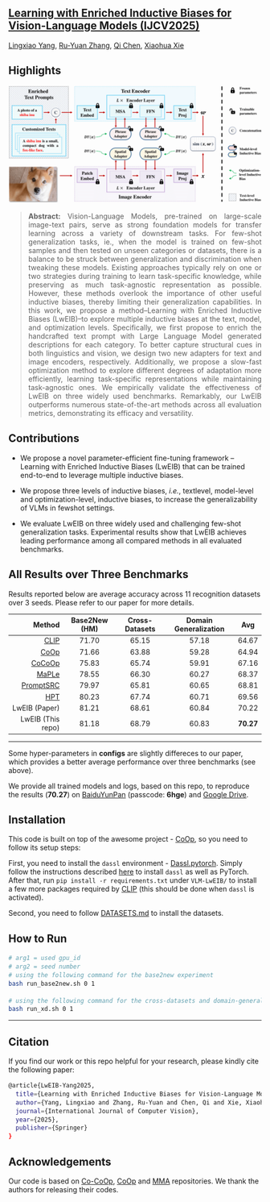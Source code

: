 ## [**Learning with Enriched Inductive Biases for Vision-Language Models (IJCV2025)**](https://link.springer.com/article/10.1007/s11263-025-02354-1)<br>
[Lingxiao Yang](https://zjjconan.github.io/), [Ru-Yuan Zhang](https://ruyuanzhang.github.io/), [Qi Chen](https://scholar.google.com.hk/citations?user=TL4VFM4AAAAJ&hl=zh-CN), [Xiaohua Xie](https://cse.sysu.edu.cn/content/2478)


## Highlights

![LwEIB](docs/framework.png)

> **<p align="justify"> Abstract:** Vision-Language Models, pre-trained on large-scale image-text pairs, serve as strong foundation models for transfer learning across a variety of downstream tasks. For few-shot generalization tasks, ie., when the model is trained on few-shot samples and then tested on unseen categories or datasets, there is a balance to be struck between generalization and discrimination when tweaking these models. Existing approaches typically rely on one or two strategies during training to learn task-specific knowledge, while preserving as much task-agnostic representation as possible. However, these methods overlook the importance of other useful inductive biases, thereby limiting their generalization capabilities. In this work, we propose a method–Learning with Enriched Inductive Biases (LwEIB)–to explore multiple inductive biases at the text, model, and optimization levels. Specifically, we first propose to enrich the handcrafted text prompt with Large Language Model generated descriptions for each category. To better capture structural cues in both linguistics and vision, we design two new adapters for text and image encoders, respectively. Additionally, we propose a slow-fast optimization method to explore different degrees of adaptation more efficiently, learning task-specific representations while maintaining task-agnostic ones. We empirically validate the effectiveness of LwEIB on three widely used benchmarks. Remarkably, our LwEIB outperforms numerous state-of-the-art methods across all evaluation metrics, demonstrating its efficacy and versatility. </p>

## Contributions

- We propose a novel parameter-efficient fine-tuning framework – Learning with Enriched Inductive Biases (LwEIB) that can be trained end-to-end to leverage multiple inductive biases. <p></p>
- We propose three levels of inductive biases, *i.e.*, textlevel, model-level and optimization-level, inductive biases, to increase the generalizability of VLMs in fewshot settings. <p></p>
- We evaluate LwEIB on three widely used and challenging few-shot generalization tasks. Experimental results show that LwEIB achieves leading performance among all compared methods in all evaluated benchmarks.

## All Results over Three Benchmarks
Results reported below are average accuracy across 11 recognition datasets over 3 seeds. Please refer to our paper for more details.

| Method | Base2New (HM) | Cross-Datasets | Domain Generalization | Avg |
| -----: | :-----------: | :------------: | :-------------------: | :-: |
| [CLIP](https://arxiv.org/abs/2103.00020)      | 71.70 | 65.15 | 57.18 | 64.67
| [CoOp](https://arxiv.org/abs/2109.01134)      | 71.66 | 63.88 | 59.28 | 64.94
| [CoCoOp](https://arxiv.org/abs/2203.05557)    | 75.83 | 65.74 | 59.91 | 67.16
| [MaPLe](https://arxiv.org/abs/2210.03117)     | 78.55 | 66.30 | 60.27 | 68.37
| [PromptSRC](https://arxiv.org/pdf/2307.06948) | 79.97 | 65.81 | 60.65 | 68.81
| [HPT](https://arxiv.org/pdf/2312.06323)       | 80.23 | 67.74 | 60.71 | 69.56
| LwEIB (Paper)                                 | 81.21 | 68.61 | 60.84 | 70.22
| LwEIB (This repo)                             | 81.18 | 68.79 | 60.83 | **70.27**
------------------------------------------------------------
<p></p>

Some hyper-parameters in **configs** are slightly differeces to our paper, which provides a better average performance over three benchmarks (see above). 

<p></p>

We provide all trained models and logs, based on this repo, to reproduce the results (**70.27**) on [BaiduYunPan](https://pan.baidu.com/s/1ZEsQBNOqO7HrrU3tczHeGA) (passcode: **6hge**) and [Google Drive](https://drive.google.com/drive/folders/12UMfd9ECXS3WvauXOtn7W0muzSNTVHwf?usp=drive_link).


## Installation 
This code is built on top of the awesome project - [CoOp](https://github.com/KaiyangZhou/CoOp), so you need to follow its setup steps:

First, you need to install the `dassl` environment - [Dassl.pytorch](https://github.com/KaiyangZhou/Dassl.pytorch). Simply follow the instructions described [here](https://github.com/KaiyangZhou/Dassl.pytorch#installation) to install `dassl` as well as PyTorch. After that, run `pip install -r requirements.txt` under `VLM-LwEIB/` to install a few more packages required by [CLIP](https://github.com/openai/CLIP) (this should be done when `dassl` is activated).

Second, you need to follow [DATASETS.md](docs/DATASETS.md) to install the datasets.


## How to Run
```bash
# arg1 = used gpu_id
# arg2 = seed number
# using the following command for the base2new experiment
bash run_base2new.sh 0 1

# using the following command for the cross-datasets and domain-generalization experimetns
bash run_xd.sh 0 1
```

------------------------------------------------------------

## Citation
If you find our work or this repo helpful for your research, please kindly cite the following paper:

```bash
@article{LwEIB-Yang2025,
  title={Learning with Enriched Inductive Biases for Vision-Language Models},
  author={Yang, Lingxiao and Zhang, Ru-Yuan and Chen, Qi and Xie, Xiaohua},
  journal={International Journal of Computer Vision},
  year={2025},
  publisher={Springer}
}
```

## Acknowledgements
Our code is based on [Co-CoOp](https://github.com/KaiyangZhou/CoOp), [CoOp](https://github.com/KaiyangZhou/CoOp) and [MMA](https://github.com/ZjjConan/VLM-MultiModalAdapter) repositories. We thank the authors for releasing their codes.
